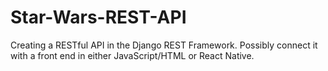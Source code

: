 # Star-Wars-REST-API
Creating a RESTful API in the Django REST Framework. Possibly connect it with a front end in either JavaScript/HTML or React Native. 
